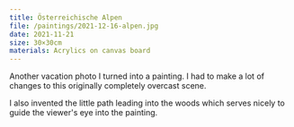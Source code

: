 ```yaml
---
title: Österreichische Alpen
file: /paintings/2021-12-16-alpen.jpg
date: 2021-11-21
size: 30×30cm
materials: Acrylics on canvas board
---
```


Another vacation photo I turned into a painting. I had to make a lot of changes to this originally completely overcast scene.

I also invented the little path leading into the woods which serves nicely to guide the viewer's eye into the painting.